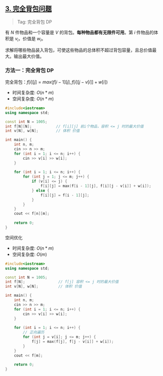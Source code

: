 ## [3. 完全背包问题](https://www.acwing.com/problem/content/3/)

> Tag: 完全背包 DP

有 $N$ 件物品和一个容量是 $V$ 的背包。**每种物品都有无限件可用**。第 $i$ 件物品的体积是 $v_i$，价值是 $w_i$。

求解将哪些物品装入背包，可使这些物品的总体积不超过背包容量，且总价值最大。输出最大价值。

### 方法一：完全背包 DP

完全背包：$f[i][j] = max(f[i - 1][j], f[   i   ][j - v[i]] + w[i])$

* 时间复杂度: ${O(n*m)}$
* 空间复杂度: ${O(n*m)}$

```cpp
#include<iostream>
using namespace std;

const int N = 1005;
int f[N][N];           // f[i][j] 前i个物品，容积 <= j 时的最大价值
int v[N], w[N];        // 体积 价值

int main() {
    int n, m;
    cin >> n >> m;
    for (int i = 1; i <= n; i++) {
        cin >> v[i] >> w[i];
    }
    
    for (int i = 1; i <= n; i++) {
        for (int j = 1; j <= m; j++) {
            if (v[i] <= j) {
                f[i][j] = max(f[i - 1][j], f[i][j - v[i]] + w[i]);
            } else {
                f[i][j] = f[i - 1][j]; 
            }
        }
    }
    cout << f[n][m];
    
    return 0;
}
```

空间优化

* 时间复杂度: ${O(n*m)}$
* 空间复杂度: ${O(m)}$

```cpp
#include<iostream>
using namespace std;

const int N = 1005;
int f[N];               // f[j] 容积 <= j 时的最大价值
int v[N], w[N];         // 体积 价值

int main() {
    int n, m;
    cin >> n >> m;
    for (int i = 1; i <= n; i++) {
        cin >> v[i] >> w[i];
    }
    
    for (int i = 1; i <= n; i++) {
        // 正向遍历
        for (int j = v[i]; j <= m; j++) {
            f[j] = max(f[j], f[j - v[i]] + w[i]);
        }
    }
    cout << f[m];
    
    return 0;
}
```